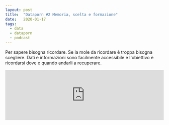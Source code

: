 ```yaml
---
layout: post
title:  "Dataporn #2 Memoria, scelta e formazione"
date:   2020-01-17
tags:
  - data
  - dataporn
  - podcast
---
```


Per sapere bisogna ricordare. Se la mole da ricordare è troppa bisogna scegliere. Dati e informazioni sono facilmente accessibile e l'obiettivo è ricordarsi dove e quando andarli a recuperare.
<iframe src="https://anchor.fm/dataporn/embed/episodes/Dataporn-2-Memoria--scelta-e-formazione-ea839m" height="160px" width="100%" frameborder="0" scrolling="no"></iframe>
